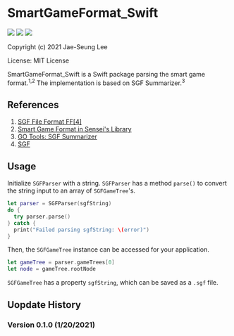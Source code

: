# SmartGameFormat_Swift
![](https://img.shields.io/badge/version-0.1.2-blue)
![](https://img.shields.io/badge/license-MIT-green)
![](https://img.shields.io/badge/last%20updated-October%202020-orange)

Copyright (c) 2021 Jae-Seung Lee

License: MIT License

SmartGameFormat_Swift is a Swift package parsing the smart game format.<sup>1,2</sup> The implementation is based on SGF Summarizer.<sup>3</sup>

## References

1. [SGF File Format FF[4]](https://www.red-bean.com/sgf/index.html)
2. [Smart Game Format in Sensei's Library](https://senseis.xmp.net/?SmartGameFormat#toc7)
3. [GO Tools: SGF Summarizer](http://gotools.sourceforge.net/sgfsummary/index.html)
4. [SGF](https://homepages.cwi.nl/~aeb/go/misc/sgfnotes.html)

## Usage

Initialize `SGFParser` with a string. `SGFParser` has a method `parse()` to convert the string input to an array of `SGFGameTree`'s.

```swift
let parser = SGFParser(sgfString)
do {
  try parser.parse()
} catch {
  print("Failed parsing sgfString: \(error)")
}
```

Then, the `SGFGameTree` instance can be accessed for your application.

```swift
let gameTree = parser.gameTrees[0]
let node = gameTree.rootNode
```

`SGFGameTree` has a property `sgfString`, which can be saved as a `.sgf` file.

## Uopdate History

### Version 0.1.0 (1/20/2021)
